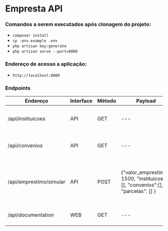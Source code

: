 # Empresta API #

### Comandos a serem executados após clonagem do projeto:
- ```composer install```
- ```cp .env.example .env```
- ```php artisan key:generate```
- ```php artisan serve --port=8000```

### Endereço de acesso a aplicação:
- ```http://localhost:8000```

### Endpoints
| Endereço                	| Interface 	| Método 	| Payload                                                                         	|     Descrição                                                                         	|
|-------------------------	|-----------	|--------	|---------------------------------------------------------------------------------	|------------------------------------------------------------------------------	|
| /api/instituicoes       	| API       	| GET    	| ---                                                                             	| Rertorna um objeto json com todas as instituições.                           	|
| /api/convenios          	| API       	| GET    	| ---                                                                             	| Rertorna um objeto json com todas os convênios.                              	|
| /api/emprestimo/simular 	| API       	| POST   	| {"valor_emprestimo": 1500,  "instituicoes":[], "convenios":[], "parcelas": [] } 	| Retorna um array de objetos json com o resultado da simulação de emprestimo. 	|
| /api/documentation          	| WEB       	| GET    	| ---                                                                             	| Documentação da API com Swagger.                                             	|
 

